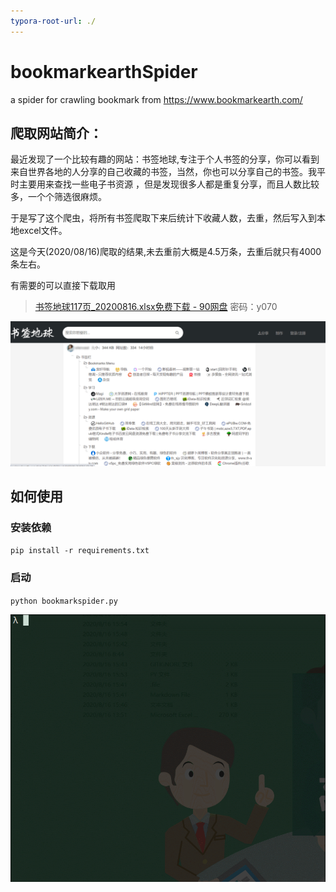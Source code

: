 ```yaml
---
typora-root-url: ./
---
```


# bookmarkearthSpider
a spider for crawling bookmark from https://www.bookmarkearth.com/



## 爬取网站简介：

最近发现了一个比较有趣的网站：书签地球,专注于个人书签的分享，你可以看到来自世界各地的人分享的自己收藏的书签，当然，你也可以分享自己的书签。我平时主要用来查找一些电子书资源 ，但是发现很多人都是重复分享，而且人数比较多，一个个筛选很麻烦。

于是写了这个爬虫，将所有书签爬取下来后统计下收藏人数，去重，然后写入到本地excel文件。

这是今天(2020/08/16)爬取的结果,未去重前大概是4.5万条，去重后就只有4000条左右。

有需要的可以直接下载取用

> [书签地球117页_20200816.xlsx免费下载 - 90网盘](https://link.zhihu.com/?target=https%3A//o8.cn/B9MevE) 密码：y070

![bookmarkearthweb](/images/bookmarkearthweb.png)

## 如何使用

### 安装依赖

`pip install -r requirements.txt`

### 启动

`python bookmarkspider.py`

![](/images/run.gif)